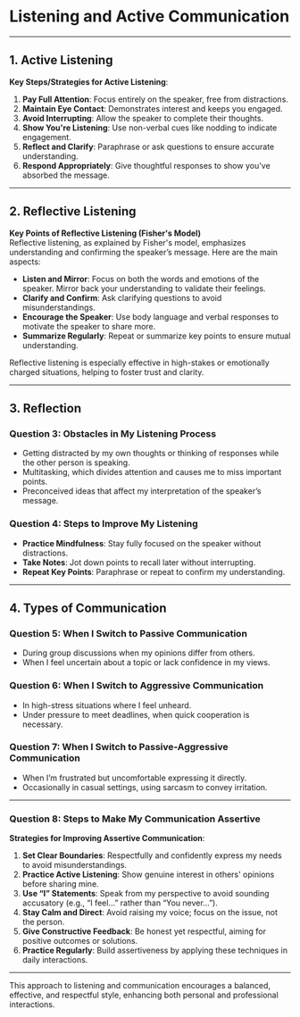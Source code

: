 # Listening and Active Communication

---

## 1. Active Listening

**Key Steps/Strategies for Active Listening**:
1. **Pay Full Attention**: Focus entirely on the speaker, free from distractions.
2. **Maintain Eye Contact**: Demonstrates interest and keeps you engaged.
3. **Avoid Interrupting**: Allow the speaker to complete their thoughts.
4. **Show You're Listening**: Use non-verbal cues like nodding to indicate engagement.
5. **Reflect and Clarify**: Paraphrase or ask questions to ensure accurate understanding.
6. **Respond Appropriately**: Give thoughtful responses to show you've absorbed the message.

---

## 2. Reflective Listening

**Key Points of Reflective Listening (Fisher's Model)**  
Reflective listening, as explained by Fisher's model, emphasizes understanding and confirming the speaker’s message. Here are the main aspects:
- **Listen and Mirror**: Focus on both the words and emotions of the speaker. Mirror back your understanding to validate their feelings.
- **Clarify and Confirm**: Ask clarifying questions to avoid misunderstandings.
- **Encourage the Speaker**: Use body language and verbal responses to motivate the speaker to share more.
- **Summarize Regularly**: Repeat or summarize key points to ensure mutual understanding.

Reflective listening is especially effective in high-stakes or emotionally charged situations, helping to foster trust and clarity.

---

## 3. Reflection

### Question 3: Obstacles in My Listening Process
- Getting distracted by my own thoughts or thinking of responses while the other person is speaking.
- Multitasking, which divides attention and causes me to miss important points.
- Preconceived ideas that affect my interpretation of the speaker’s message.

### Question 4: Steps to Improve My Listening
- **Practice Mindfulness**: Stay fully focused on the speaker without distractions.
- **Take Notes**: Jot down points to recall later without interrupting.
- **Repeat Key Points**: Paraphrase or repeat to confirm my understanding.

---

## 4. Types of Communication

### Question 5: When I Switch to Passive Communication
- During group discussions when my opinions differ from others.
- When I feel uncertain about a topic or lack confidence in my views.

### Question 6: When I Switch to Aggressive Communication
- In high-stress situations where I feel unheard.
- Under pressure to meet deadlines, when quick cooperation is necessary.

### Question 7: When I Switch to Passive-Aggressive Communication
- When I’m frustrated but uncomfortable expressing it directly.
- Occasionally in casual settings, using sarcasm to convey irritation.

---

### Question 8: Steps to Make My Communication Assertive

**Strategies for Improving Assertive Communication**:
1. **Set Clear Boundaries**: Respectfully and confidently express my needs to avoid misunderstandings.
2. **Practice Active Listening**: Show genuine interest in others' opinions before sharing mine.
3. **Use “I” Statements**: Speak from my perspective to avoid sounding accusatory (e.g., “I feel…” rather than “You never…”).
4. **Stay Calm and Direct**: Avoid raising my voice; focus on the issue, not the person.
5. **Give Constructive Feedback**: Be honest yet respectful, aiming for positive outcomes or solutions.
6. **Practice Regularly**: Build assertiveness by applying these techniques in daily interactions.

---

This approach to listening and communication encourages a balanced, effective, and respectful style, enhancing both personal and professional interactions.
